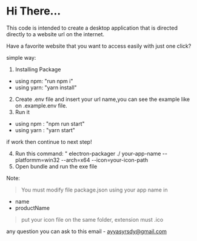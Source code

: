 <h1>Hi There...</h1>

This code is intended to create a desktop application that is directed directly to a website url on the internet.

Have a favorite website that you want to access easily with just one click?

simple way:

1. Installing Package
- using npm: "run npm i"
- using yarn: "yarn install"
2. Create .env file and insert your url name,you can see the example like on .example.env file.
3. Run it
- using npm : "npm run start"
- using yarn : "yarn start"

if work then continue to next step!

4. Run this command: " electron-packager ./ your-app-name --platformm=win32 --arch=x64 --icon=your-icon-path
5. Open bundle and run the exe file

Note:
> You must modify file package.json using your app name in
- name
- productName
> put your icon file on the same folder, extension must .ico

any question you can ask to this email - ayyasyrsdy@gmail.com
